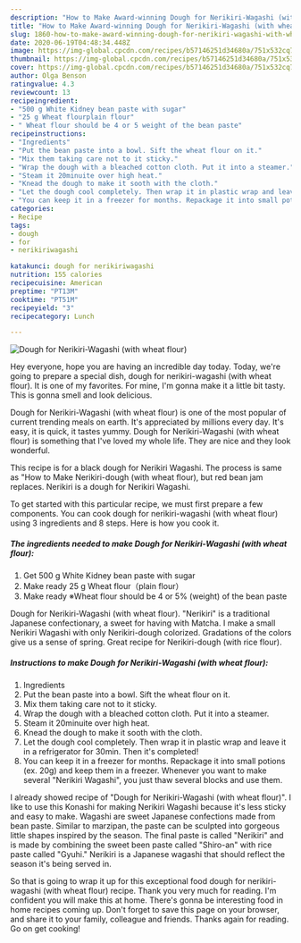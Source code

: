 ```yaml
---
description: "How to Make Award-winning Dough for Nerikiri-Wagashi (with wheat flour)"
title: "How to Make Award-winning Dough for Nerikiri-Wagashi (with wheat flour)"
slug: 1860-how-to-make-award-winning-dough-for-nerikiri-wagashi-with-wheat-flour
date: 2020-06-19T04:48:34.448Z
image: https://img-global.cpcdn.com/recipes/b57146251d34680a/751x532cq70/dough-for-nerikiri-wagashi-with-wheat-flour-recipe-main-photo.jpg
thumbnail: https://img-global.cpcdn.com/recipes/b57146251d34680a/751x532cq70/dough-for-nerikiri-wagashi-with-wheat-flour-recipe-main-photo.jpg
cover: https://img-global.cpcdn.com/recipes/b57146251d34680a/751x532cq70/dough-for-nerikiri-wagashi-with-wheat-flour-recipe-main-photo.jpg
author: Olga Benson
ratingvalue: 4.3
reviewcount: 13
recipeingredient:
- "500 g White Kidney bean paste with sugar"
- "25 g Wheat flourplain flour"
- " Wheat flour should be 4 or 5 weight of the bean paste"
recipeinstructions:
- "Ingredients"
- "Put the bean paste into a bowl. Sift the wheat flour on it."
- "Mix them taking care not to it sticky."
- "Wrap the dough with a bleached cotton cloth. Put it into a steamer."
- "Steam it 20minuite over high heat."
- "Knead the dough to make it sooth with the cloth."
- "Let the dough cool completely. Then wrap it in plastic wrap and leave it in a refrigerator for 30min. Then it&#39;s completed!"
- "You can keep it in a freezer for months. Repackage it into small potions (ex. 20g) and keep them in a freezer. Whenever you want to make several &#34;Nerikiri Wagashi&#34;, you just thaw several blocks and use them."
categories:
- Recipe
tags:
- dough
- for
- nerikiriwagashi

katakunci: dough for nerikiriwagashi 
nutrition: 155 calories
recipecuisine: American
preptime: "PT13M"
cooktime: "PT51M"
recipeyield: "3"
recipecategory: Lunch

---
```



![Dough for Nerikiri-Wagashi (with wheat flour)](https://img-global.cpcdn.com/recipes/b57146251d34680a/751x532cq70/dough-for-nerikiri-wagashi-with-wheat-flour-recipe-main-photo.jpg)

Hey everyone, hope you are having an incredible day today. Today, we're going to prepare a special dish, dough for nerikiri-wagashi (with wheat flour). It is one of my favorites. For mine, I'm gonna make it a little bit tasty. This is gonna smell and look delicious.

Dough for Nerikiri-Wagashi (with wheat flour) is one of the most popular of current trending meals on earth. It's appreciated by millions every day. It's easy, it is quick, it tastes yummy. Dough for Nerikiri-Wagashi (with wheat flour) is something that I've loved my whole life. They are nice and they look wonderful.

This recipe is for a black dough for Nerikiri Wagashi. The process is same as &#34;How to Make Nerikiri-dough (with wheat flour), but red bean jam replaces. Nerikiri is a dough for Nerikiri Wagashi.


To get started with this particular recipe, we must first prepare a few components. You can cook dough for nerikiri-wagashi (with wheat flour) using 3 ingredients and 8 steps. Here is how you cook it.

<!--inarticleads1-->

##### The ingredients needed to make Dough for Nerikiri-Wagashi (with wheat flour):

1. Get 500 g White Kidney bean paste with sugar
1. Make ready 25 g Wheat flour（plain flour）
1. Make ready  ※Wheat flour should be 4 or 5% (weight) of the bean paste


Dough for Nerikiri-Wagashi (with wheat flour). &#34;Nerikiri&#34; is a traditional Japanese confectionary, a sweet for having with Matcha. I make a small Nerikiri Wagashi with only Nerikiri-dough colorized. Gradations of the colors give us a sense of spring. Great recipe for Nerikiri-dough (with rice flour). 

<!--inarticleads2-->

##### Instructions to make Dough for Nerikiri-Wagashi (with wheat flour):

1. Ingredients
1. Put the bean paste into a bowl. Sift the wheat flour on it.
1. Mix them taking care not to it sticky.
1. Wrap the dough with a bleached cotton cloth. Put it into a steamer.
1. Steam it 20minuite over high heat.
1. Knead the dough to make it sooth with the cloth.
1. Let the dough cool completely. Then wrap it in plastic wrap and leave it in a refrigerator for 30min. Then it&#39;s completed!
1. You can keep it in a freezer for months. Repackage it into small potions (ex. 20g) and keep them in a freezer. Whenever you want to make several &#34;Nerikiri Wagashi&#34;, you just thaw several blocks and use them.


I already showed recipe of &#34;Dough for Nerikiri-Wagashi (with wheat flour)&#34;. I like to use this Konashi for making Nerikiri Wagashi because it&#39;s less sticky and easy to make. Wagashi are sweet Japanese confections made from bean paste. Similar to marzipan, the paste can be sculpted into gorgeous little shapes inspired by the season. The final paste is called &#34;Nerikiri&#34; and is made by combining the sweet been paste called &#34;Shiro-an&#34; with rice paste called &#34;Gyuhi.&#34; Nerikiri is a Japanese wagashi that should reflect the season it&#39;s being served in. 

So that is going to wrap it up for this exceptional food dough for nerikiri-wagashi (with wheat flour) recipe. Thank you very much for reading. I'm confident you will make this at home. There's gonna be interesting food in home recipes coming up. Don't forget to save this page on your browser, and share it to your family, colleague and friends. Thanks again for reading. Go on get cooking!
